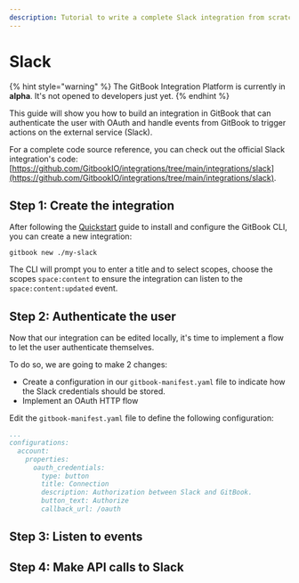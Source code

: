 ```yaml
---
description: Tutorial to write a complete Slack integration from scratch.
---
```


# Slack

{% hint style="warning" %}
The GitBook Integration Platform is currently in **alpha**. It's not opened to developers just yet.
{% endhint %}

This guide will show you how to build an integration in GitBook that can authenticate the user with OAuth and handle events from GitBook to trigger actions on the external service (Slack).

For a complete code source reference, you can check out the official Slack integration's code: [https://github.com/GitbookIO/integrations/tree/main/integrations/slack](https://github.com/GitbookIO/integrations/tree/main/integrations/slack).

## Step 1: Create the integration

After following the [Quickstart](../../quickstart.md) guide to install and configure the GitBook CLI, you can create a new integration:

```
gitbook new ./my-slack
```

The CLI will prompt you to enter a title and to select scopes, choose the scopes `space:content` to ensure the integration can listen to the `space:content:updated` event.

## Step 2: Authenticate the user

Now that our integration can be edited locally, it's time to implement a flow to let the user authenticate themselves.

To do so, we are going to make 2 changes:

* Create a configuration in our `gitbook-manifest.yaml` file to indicate how the Slack credentials should be stored.
* Implement an OAuth HTTP flow

Edit the `gitbook-manifest.yaml` file to define the following configuration:

```yaml
...
configurations:
  account:
    properties:
      oauth_credentials:
        type: button
        title: Connection
        description: Authorization between Slack and GitBook.
        button_text: Authorize
        callback_url: /oauth
```

## Step 3: Listen to events

## Step 4: Make API calls to Slack
